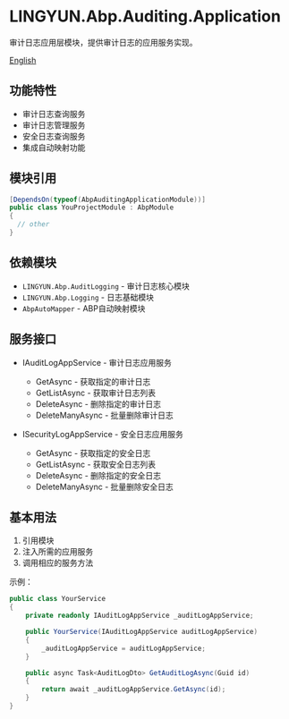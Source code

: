 # LINGYUN.Abp.Auditing.Application

审计日志应用层模块，提供审计日志的应用服务实现。

[English](./README.EN.md)

## 功能特性

* 审计日志查询服务
* 审计日志管理服务
* 安全日志查询服务
* 集成自动映射功能

## 模块引用

```csharp
[DependsOn(typeof(AbpAuditingApplicationModule))]
public class YouProjectModule : AbpModule
{
  // other
}
```

## 依赖模块

* `LINGYUN.Abp.AuditLogging` - 审计日志核心模块
* `LINGYUN.Abp.Logging` - 日志基础模块
* `AbpAutoMapper` - ABP自动映射模块

## 服务接口

* IAuditLogAppService - 审计日志应用服务
  - GetAsync - 获取指定的审计日志
  - GetListAsync - 获取审计日志列表
  - DeleteAsync - 删除指定的审计日志
  - DeleteManyAsync - 批量删除审计日志

* ISecurityLogAppService - 安全日志应用服务
  - GetAsync - 获取指定的安全日志
  - GetListAsync - 获取安全日志列表
  - DeleteAsync - 删除指定的安全日志
  - DeleteManyAsync - 批量删除安全日志

## 基本用法

1. 引用模块
2. 注入所需的应用服务
3. 调用相应的服务方法

示例：
```csharp
public class YourService
{
    private readonly IAuditLogAppService _auditLogAppService;

    public YourService(IAuditLogAppService auditLogAppService)
    {
        _auditLogAppService = auditLogAppService;
    }

    public async Task<AuditLogDto> GetAuditLogAsync(Guid id)
    {
        return await _auditLogAppService.GetAsync(id);
    }
}
```
